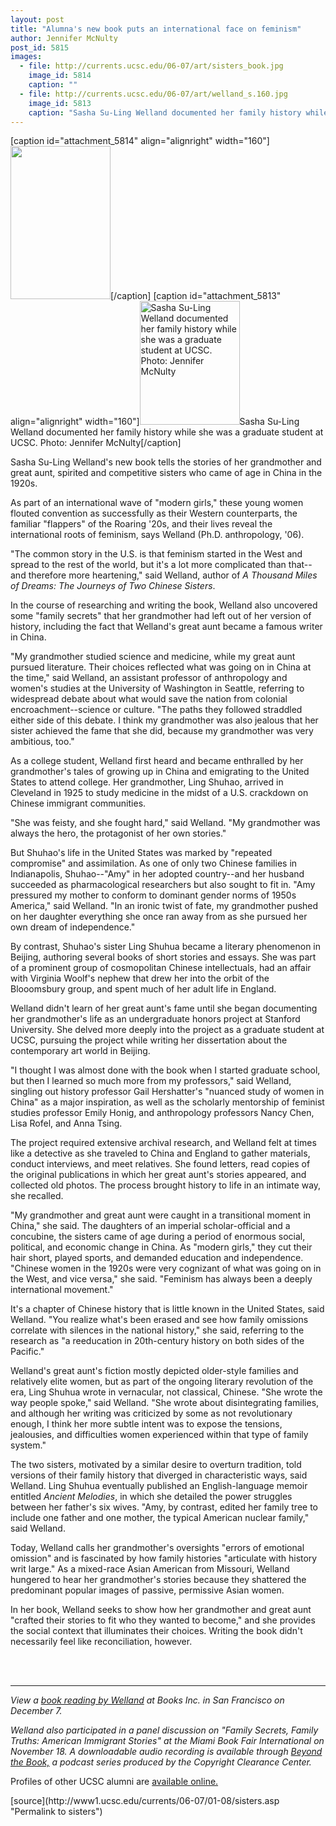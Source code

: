 ```yaml
---
layout: post
title: "Alumna's new book puts an international face on feminism"
author: Jennifer McNulty 
post_id: 5815
images:
  - file: http://currents.ucsc.edu/06-07/art/sisters_book.jpg
    image_id: 5814
    caption: ""
  - file: http://currents.ucsc.edu/06-07/art/welland_s.160.jpg
    image_id: 5813
    caption: "Sasha Su-Ling Welland documented her family history while she was a graduate student at UCSC. Photo: Jennifer McNulty"
---
```


[caption id="attachment_5814" align="alignright" width="160"]<a href="http://localhost/mysite/wp-content/uploads/2007/01/sisters_book.jpg"><img class="size-full wp-image-5814" src="http://localhost/mysite/wp-content/uploads/2007/01/sisters_book.jpg" alt="" width="160" height="245" /></a>[/caption]
[caption id="attachment_5813" align="alignright" width="160"]<a href="http://localhost/mysite/wp-content/uploads/2007/01/welland_s.160.jpg"><img class="size-full wp-image-5813" src="http://localhost/mysite/wp-content/uploads/2007/01/welland_s.160.jpg" alt="Sasha Su-Ling Welland documented her family history while she was a graduate student at UCSC. Photo: Jennifer McNulty" width="160" height="198" /></a>Sasha Su-Ling Welland documented her family history while she was a graduate student at UCSC. Photo: Jennifer McNulty[/caption]
<a name="content" id="content"></a>
<p>
  Sasha Su-Ling Welland's new book tells the stories of her grandmother and great aunt, spirited and competitive sisters who came of age in China in the 1920s.
</p>
<p>
  As part of an international wave of "modern girls," these young women flouted convention as successfully as their Western counterparts, the familiar "flappers" of the Roaring '20s, and their lives reveal the international roots of feminism, says Welland (Ph.D. anthropology, '06).
</p>
<p>
  "The common story in the U.S. is that feminism started in the West and spread to the rest of the world, but it's a lot more complicated than that--and therefore more heartening," said Welland, author of <i>A Thousand Miles of Dreams: The Journeys of Two Chinese Sisters</i>.
</p>
<p>
  In the course of researching and writing the book, Welland also uncovered some "family secrets" that her grandmother had left out of her version of history, including the fact that Welland's great aunt became a famous writer in China.
</p>
<p>
  "My grandmother studied science and medicine, while my great aunt pursued literature. Their choices reflected what was going on in China at the time," said Welland, an assistant professor of anthropology and women's studies at the University of Washington in Seattle, referring to widespread debate about what would save the nation from colonial encroachment--science or culture. "The paths they followed straddled either side of this debate. I think my grandmother was also jealous that her sister achieved the fame that she did, because my grandmother was very ambitious, too."
</p>
<p>
  As a college student, Welland first heard and became enthralled by her grandmother's tales of growing up in China and emigrating to the United States to attend college. Her grandmother, Ling Shuhao, arrived in Cleveland in 1925 to study medicine in the midst of a U.S. crackdown on Chinese immigrant communities.
</p>
<p>
  "She was feisty, and she fought hard," said Welland. "My grandmother was always the hero, the protagonist of her own stories."
</p>
<p>
  But Shuhao's life in the United States was marked by "repeated compromise" and assimilation. As one of only two Chinese families in Indianapolis, Shuhao--"Amy" in her adopted country--and her husband succeeded as pharmacological researchers but also sought to fit in. "Amy pressured my mother to conform to dominant gender norms of 1950s America," said Welland. "In an ironic twist of fate, my grandmother pushed on her daughter everything she once ran away from as she pursued her own dream of independence."
</p>
<p>
  By contrast, Shuhao's sister Ling Shuhua became a literary phenomenon in Beijing, authoring several books of short stories and essays. She was part of a prominent group of cosmopolitan Chinese intellectuals, had an affair with Virginia Woolf's nephew that drew her into the orbit of the Blooomsbury group, and spent much of her adult life in England.
</p>
<p>
  Welland didn't learn of her great aunt's fame until she began documenting her grandmother's life as an undergraduate honors project at Stanford University. She delved more deeply into the project as a graduate student at UCSC, pursuing the project while writing her dissertation about the contemporary art world in Beijing.
</p>
<p>
  "I thought I was almost done with the book when I started graduate school, but then I learned so much more from my professors," said Welland, singling out history professor Gail Hershatter's "nuanced study of women in China" as a major inspiration, as well as the scholarly mentorship of feminist studies professor Emily Honig, and anthropology professors Nancy Chen, Lisa Rofel, and Anna Tsing.
</p>
<p>
  The project required extensive archival research, and Welland felt at times like a detective as she traveled to China and England to gather materials, conduct interviews, and meet relatives. She found letters, read copies of the original publications in which her great aunt's stories appeared, and collected old photos. The process brought history to life in an intimate way, she recalled.
</p>
<p>
  "My grandmother and great aunt were caught in a transitional moment in China," she said. The daughters of an imperial scholar-official and a concubine, the sisters came of age during a period of enormous social, political, and economic change in China. As "modern girls," they cut their hair short, played sports, and demanded education and independence. "Chinese women in the 1920s were very cognizant of what was going on in the West, and vice versa," she said. "Feminism has always been a deeply international movement."
</p>
<p>
  It's a chapter of Chinese history that is little known in the United States, said Welland. "You realize what's been erased and see how family omissions correlate with silences in the national history," she said, referring to the research as "a reeducation in 20th-century history on both sides of the Pacific."
</p>
<p>
  Welland's great aunt's fiction mostly depicted older-style families and relatively elite women, but as part of the ongoing literary revolution of the era, Ling Shuhua wrote in vernacular, not classical, Chinese. "She wrote the way people spoke," said Welland. "She wrote about disintegrating families, and although her writing was criticized by some as not revolutionary enough, I think her more subtle intent was to expose the tensions, jealousies, and difficulties women experienced within that type of family system."
</p>
<p>
  The two sisters, motivated by a similar desire to overturn tradition, told versions of their family history that diverged in characteristic ways, said Welland. Ling Shuhua eventually published an English-language memoir entitled <i>Ancient Melodies</i>, in which she detailed the power struggles between her father's six wives. "Amy, by contrast, edited her family tree to include one father and one mother, the typical American nuclear family," said Welland.
</p>
<p>
  Today, Welland calls her grandmother's oversights "errors of emotional omission" and is fascinated by how family histories "articulate with history writ large." As a mixed-race Asian American from Missouri, Welland hungered to hear her grandmother's stories because they shattered the predominant popular images of passive, permissive Asian women.
</p>
<p>
  In her book, Welland seeks to show how her grandmother and great aunt "crafted their stories to fit who they wanted to become," and she provides the social context that illuminates their choices. Writing the book didn't necessarily feel like reconciliation, however.
</p><br>
<br>
<hr>
<p>
  <i>View a <a href="http://www.fora.tv/fora/showthread.php?p=1374">book reading by Welland</a> at Books Inc. in San Francisco on December 7.</i>
</p>
<p>
  <i>Welland also participated in a panel discussion on "Family Secrets, Family Truths: American Immigrant Stories" at the Miami Book Fair International on November 18. A downloadable audio recording is available through <a href="http://www.beyondthebookcast.com/">Beyond the Book,</a> a podcast series produced by the Copyright Clearance Center.</i>
</p>
<p>
  Profiles of other UCSC alumni are <a href="http://www.ucsc.edu/alumni_friends/profiles/">available online.</a><br>
</p>
[source](http://www1.ucsc.edu/currents/06-07/01-08/sisters.asp "Permalink to sisters")
